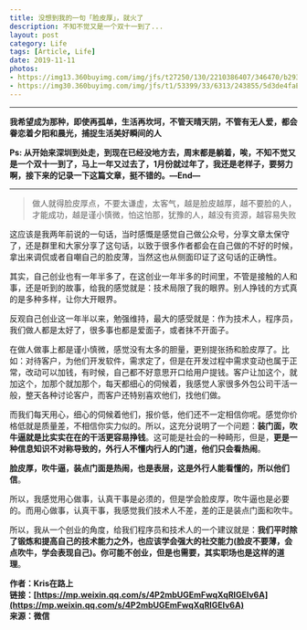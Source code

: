 ```yaml
---
title: 没想到我的一句「脸皮厚」，就火了
description: 不知不觉又是一个双十一到了...
layout: post
category: Life
tags: [Article, Life]
date: 2019-11-11
photos:
- https://img13.360buyimg.com/img/jfs/t27250/130/2210386407/346470/b293956f/5bfa9a77N4d1e5915.jpg
- https://img30.360buyimg.com/img/jfs/t1/53399/33/6313/243855/5d3de4faEe146d060/d89fad94cd62e123.jpg
---
```


-----

**我希望成为那种，即使再孤单，生活再坎坷，不管天晴天阴，不管有无人爱，都会眷恋着夕阳和晨光，捕捉生活美好瞬间的人**

**Ps: 从开始来深圳到处走，到现在已经没地方去，周末都是躺着，唉，不知不觉又是一个双十一到了，马上一年又过去了，1月份就过年了，我还是老样子，要努力啊，接下来的记录一下这篇文章，挺不错的。—End—**

-----

> 做人就得脸皮厚点，不要太谦虚，太客气，越是脸皮越厚，越不要脸的人，才能成功，越是谨小慎微，怕这怕那，犹豫的人，越没有资源，越容易失败

这应该是我两年前说的一句话，当时感慨是感觉自己做公众号，分享文章太保守了，还是群里和大家分享了这句话，以致于很多作者都会在自己做的不好的时候，拿出来调侃或者自嘲自己的脸皮薄，当然这也从侧面印证了这句话的正确性。

其实，自己创业也有一年半多了，在这创业一年半多的时间里，不管是接触的人和事，还是听到的故事，给我的感觉就是：技术局限了我的眼界。别人挣钱的方式真的是多种多样，让你大开眼界。

反观自己创业这一年半以来，勉强维持，最大的感受就是：作为技术人，程序员，我们做人都是太好了，很多事也都是爱面子，或者抹不开面子。

在做人做事上都是谨小慎微，感觉没有太多的胆量，更别提张扬和脸皮厚了。比如：对待客户，为他们开发软件，需求定了，但是在开发过程中需求变动也属于正常，改动可以加钱，有时候，自己都不好意思开口给用户提钱。客户让加这个，就加这个，加那个就加那个，每天都细心的伺候着，我感觉人家很多外包公司干活一般，整天各种讨论客户，而客户还特别喜欢他们，找他们做。

而我们每天用心，细心的伺候着他们，报价低，他们还不一定相信你呢。感觉你价格低就是质量差，不相信你实力似的。所以，这充分说明了一个问题：**装门面，吹牛逼就是比实实在在的干活更容易挣钱**。这可能是社会的一种畸形，但是，**更是一种信息知识不对称导致的，外行人不懂内行人的门道，他们只会看热闹**。

**脸皮厚，吹牛逼，装点门面是热闹，也是表层，这是外行人能看懂的，所以他们信**。

所以，我感觉用心做事，认真干事是必须的，但是学会脸皮厚，吹牛逼也是必要的。而用心做事，认真干事，我感觉我们技术人不差，差的正是装点门面和吹牛。

所以，我从一个创业的角度，给我们程序员和技术人的一个建议就是：**我们平时除了锻炼和提高自己的技术能力之外，也应该学会强大的社交能力(脸皮不要薄，会点吹牛，学会表现自己)。你可能不创业，但是也需要，其实职场也是这样的道理**。

**作者：Kris在路上**  
**链接：[https://mp.weixin.qq.com/s/4P2mbUGEmFwqXqRIGElv6A](https://mp.weixin.qq.com/s/4P2mbUGEmFwqXqRIGElv6A)**  
**来源：微信**  